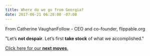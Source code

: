 ```yaml
---
title: Where do we go from Georgia?
date: 2017-06-21 06:28:00 -07:00
---
```


From Catherine VaughanFollow - CEO and co-founder, flippable.org


"Let’s **not despair**. Let’s first **take stock** of what we accomplished."  

[Click here for our **next moves**.](https://blog.flippable.org/where-do-we-go-from-georgia-b379f41cbf7)
